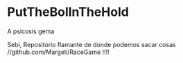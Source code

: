# PutTheBolInTheHold
A psicosis gema






Sebi, Repositorio flamante de donde podemos sacar cosas //github.com/Margeli/RaceGame  !!!! 